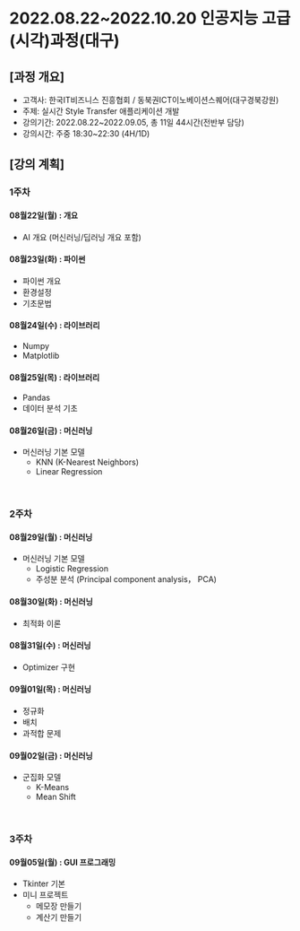 # **2022.08.22~2022.10.20 인공지능 고급(시각)과정(대구)**

## [과정 개요] 
- 고객사: 한국IT비즈니스 진흥협회 / 동북권ICT이노베이션스퀘어(대구경북강원)
- 주제: 실시간 Style Transfer 애플리케이션 개발
- 강의기간: 2022.08.22~2022.09.05, 총 11일 44시간(전반부 담당)
- 강의시간: 주중 18:30~22:30 (4H/1D)

## [강의 계획]

### 1주차

#### 08월22일(월) : 개요
- AI 개요 (머신러닝/딥러닝 개요 포함)

#### 08월23일(화) : 파이썬
- 파이썬 개요
- 환경설정
- 기초문법

#### 08월24일(수) : 라이브러리
- Numpy
- Matplotlib

#### 08월25일(목) : 라이브러리
- Pandas
- 데이터 분석 기초

#### 08월26일(금) : 머신러닝
- 머신러닝 기본 모델
  - KNN (K-Nearest Neighbors)
  - Linear Regression	
<br>

### 2주차
#### 08월29일(월) : 머신러닝
- 머신러닝 기본 모델
  - Logistic Regression
  - 주성분 분석 (Principal component analysis， PCA)

#### 08월30일(화) : 머신러닝
- 최적화 이론

#### 08월31일(수) : 머신러닝
- Optimizer 구현

#### 09월01일(목) : 머신러닝
- 정규화
- 배치
- 과적합 문제

#### 09월02일(금) : 머신러닝
- 군집화 모델
  - K-Means
  - Mean Shift
<br>

### 3주차
#### 09월05일(월) : GUI 프로그래밍
- Tkinter 기본
- 미니 프로젝트
  - 메모장 만들기
  - 계산기 만들기
